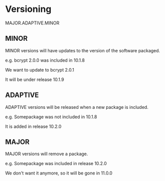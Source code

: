 # Versioning

MAJOR.ADAPTIVE.MINOR

## MINOR

MINOR versions will have updates to the version of the software packaged.

e.g. bcrypt 2.0.0 was included in 10.1.8

We want to update to bcrypt 2.0.1

It will be under release 10.1.9

## ADAPTIVE

ADAPTIVE versions will be released when a new package is included.

e.g. Somepackage was not included in 10.1.8

It is added in release 10.2.0

## MAJOR

MAJOR versions will remove a package.

e.g. Somepackage was included in release 10.2.0

We don't want it anymore, so it will be gone in 11.0.0
